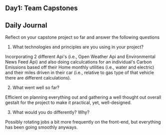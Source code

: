 ## Day1: Team Capstones

## Daily Journal

Reflect on your capstone project so far and answer the following questions

1. What technologies and principles are you using in your project?

Incorporating 2 different Api's (i.e., Open Weather Api and Environmental News Feed Api) and also doing calculcations for an individual's Carbon Emissions based off their Home monthly utilities (i.e., water and electric) and their miles driven in their car (i.e., relative to gas type of that vehicle there are different calculations).

2. What went well so far?

Efficient on planning everything out and gathering a well thought out overall gestalt for the project to make it practical, yet,  well-designed.

3. What would you do differently? Why?

Possibly rotating jobs a bit more frequently on the front-end, but everything has been going smoothly anyways.